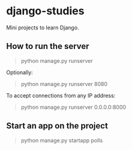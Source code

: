 # django-studies

Mini projects to learn Django.

## How to run the server

> python manage.py runserver

Optionally:

> python manage.py runserver 8080

To accept connections from any IP address:

> python manage.py runserver 0.0.0.0:8000

## Start an app on the project

> python manage.py startapp polls
